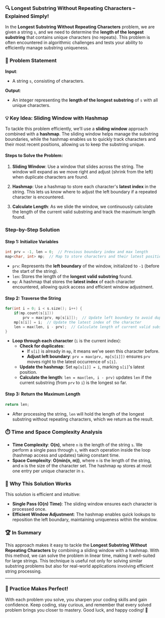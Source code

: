 ### 🔍 **Longest Substring Without Repeating Characters** – Explained Simply!

In the **Longest Substring Without Repeating Characters** problem, we are given a string `s`, and we need to determine the **length of the longest substring** that contains unique characters (no repeats). This problem is often encountered in algorithmic challenges and tests your ability to efficiently manage substring uniqueness.

### 📝 **Problem Statement**

**Input**: 
- A string `s`, consisting of characters.

**Output**: 
- An integer representing the **length of the longest substring** of `s` with all unique characters.

### 💡 **Key Idea: Sliding Window with Hashmap**

To tackle this problem efficiently, we’ll use a **sliding window** approach combined with a **hashmap**. The sliding window helps manage the substring boundaries, while the hashmap enables us to quickly track characters and their most recent positions, allowing us to keep the substring unique.

#### **Steps to Solve the Problem:**

1. **Sliding Window**: Use a window that slides across the string. The window will expand as we move right and adjust (shrink from the left) when duplicate characters are found.
   
2. **Hashmap**: Use a hashmap to store each character's **latest index** in the string. This lets us know where to adjust the left boundary if a repeated character is encountered.

3. **Calculate Length**: As we slide the window, we continuously calculate the length of the current valid substring and track the maximum length found.

### Step-by-Step Solution

#### Step 1: Initialize Variables

```cpp
int prv = -1, len = 0;  // Previous boundary index and max length
map<char, int> mp;  // Map to store characters and their latest positions
```

- `prv`: Represents the **left boundary** of the window, initialized to `-1` (before the start of the string).
- `len`: Stores the length of the **longest valid substring** found.
- `mp`: A hashmap that stores the **latest index** of each character encountered, allowing quick access and efficient window adjustment.

#### Step 2: Traverse the String

```cpp
for(int i = 0; i < s.size(); i++) {
    if(mp.count(s[i])) 
        prv = max(prv, mp[s[i]]);  // Update left boundary to avoid duplicate
    mp[s[i]] = i;  // Update the latest index of the character
    len = max(len, i - prv);  // Calculate length of current valid substring
}
```

- **Loop through each character** (`i` is the current index):
  - **Check for duplicates**:
    - If `s[i]` is already in `mp`, it means we’ve seen this character before.
    - **Adjust left boundary**: `prv = max(prv, mp[s[i]])` ensures `prv` moves right to the latest occurrence of `s[i]`.
  - **Update the hashmap**: Set `mp[s[i]] = i`, marking `s[i]`'s latest position.
  - **Calculate the length**: `len = max(len, i - prv)` updates `len` if the current substring (from `prv` to `i`) is the longest so far.

#### Step 3: Return the Maximum Length

```cpp
return len;
```

- After processing the string, `len` will hold the length of the longest substring without repeating characters, which we return as the result.

### ⏱️ **Time and Space Complexity Analysis**

- **Time Complexity**: **O(n)**, where `n` is the length of the string `s`. We perform a single pass through `s`, with each operation inside the loop (hashmap access and updates) taking constant time.
- **Space Complexity**: **O(min(n, m))**, where `n` is the length of the string, and `m` is the size of the character set. The hashmap `mp` stores at most one entry per unique character in `s`.

### 🌟 **Why This Solution Works**

This solution is efficient and intuitive:
- **Single Pass (O(n) Time)**: The sliding window ensures each character is processed once.
- **Efficient Window Adjustment**: The hashmap enables quick lookups to reposition the left boundary, maintaining uniqueness within the window.

### 🏆 **In Summary**

This approach makes it easy to tackle the **Longest Substring Without Repeating Characters** by combining a sliding window with a hashmap. With this method, we can solve the problem in linear time, making it well-suited for large strings. This technique is useful not only for solving similar substring problems but also for real-world applications involving efficient string processing.

---

### 🎉 **Practice Makes Perfect!**

With each problem you solve, you sharpen your coding skills and gain confidence. Keep coding, stay curious, and remember that every solved problem brings you closer to mastery. Good luck, and happy coding! 🚀